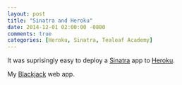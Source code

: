 ```yaml
---
layout: post
title: "Sinatra and Heroku"
date: 2014-12-01 02:00:00 -0800
comments: true
categories: [Heroku, Sinatra, Tealeaf Academy]
---
```

It was suprisingly easy to deploy a [Sinatra](http://www.sinatrarb.com/) app to [Heroku](https://heroku.com/).

My [Blackjack](http://goo.gl/59sS6T) web app.
